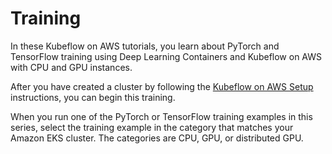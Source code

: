 # Training<a name="deep-learning-containers-eks-kubeflow-tutorials-training"></a>

In these Kubeflow on AWS tutorials, you learn about PyTorch and TensorFlow training using Deep Learning Containers and Kubeflow on AWS with CPU and GPU instances\. 

After you have created a cluster by following the [Kubeflow on AWS Setup](deep-learning-containers-eks-kubeflow-setup.md) instructions, you can begin this training\. 

When you run one of the PyTorch or TensorFlow training examples in this series, select the training example in the category that matches your Amazon EKS cluster\. The categories are CPU, GPU, or distributed GPU\.